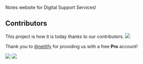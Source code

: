 Notes website for Digital Support Services!


## Contributors

This project is how it is today thanks to our contributors. <a href="https://github.com/PatelN123/Digital-Support-Notes/graphs/contributors"><img src="https://opencollective.com/digital-support-notes/contributors.svg?width=890&button=false" /></a>


Thank you to [@netlify](https://github.com/netlify) for providing us with a free **Pro** account!

[<img src="https://www.datocms-assets.com/31049/1618983297-powered-by-vercel.svg" />](https://vercel.com/?utm_source=[digital-support-notes]&utm_campaign=oss)
[<img src="https://docs.cleavr.io/images/deployed-with-cleavr.png" />](https://cleavr.io)

